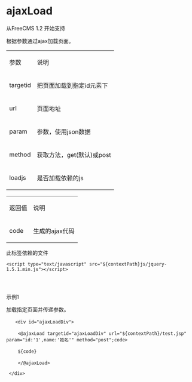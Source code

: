 # ajaxLoad #
<p>从FreeCMS 1.2 开始支持</p>
<p>根据参数通过ajax加载页面。</p>
<table>
<blockquote><tbody>
<blockquote><tr>
<blockquote><td>
<p><span>参数</span></p>
</td>
<td>
<p><span>说明</span></p>
</td>
</blockquote></tr>
<tr>
<blockquote><td>
<p><span>targetid</span></p>
</td>
<td>
<p><span>把页面加载到指定</span><span>id</span><span>元素下</span></p>
</td>
</blockquote></tr>
<tr>
<blockquote><td>
<p><span>url</span></p>
</td>
<td>
<p><span>页面地址</span></p>
</td>
</blockquote></tr>
<tr>
<blockquote><td>
<p><span>param</span></p>
</td>
<td>
<p><span>参数，使用</span><span>json</span><span>数据</span></p>
</td>
</blockquote></tr>
<tr>
<blockquote><td>
<p><span>method</span></p>
</td>
<td>
<p><span>获取方法，</span><span>get(</span><span>默认</span><span>)</span><span>或</span><span>post</span></p>
</td>
</blockquote></tr>
<tr>
<blockquote><td>
<p><span>loadjs</span></p>
</td>
<td>
<p><span>是否加载依赖的</span><span>js</span></p>
</td>
</blockquote></tr>
</blockquote></tbody>
</table>
<p> </p>
<table>
<tbody>
<blockquote><tr>
<blockquote><td>
<p><span>返回值</span></p>
</td>
<td>
<p><span>说明</span></p>
</td>
</blockquote></tr>
<tr>
<blockquote><td>
<p><span>code</span></p>
</td>
<td>
<p><span>生成的</span><span>ajax</span><span>代码</span></p>
</td>
</blockquote></tr>
</blockquote></tbody>
</table>
<p> </p>
<p>此标签依赖的文件</p>
<p></blockquote>

<pre><code>&lt;script type="text/javascript" src="${contextPath}js/jquery-1.5.1.min.js"&gt;&lt;/script&gt;<br>
<br>
</code></pre>
</p>
<p>示例1</p>
<p>加载指定页面并传递参数。</p>
<p></p>
<p>

<pre><code>　　&lt;div id="ajaxLoadDiv"&gt;<br>
　　 &lt;@ajaxLoad targetid="ajaxLoadDiv" url="${contextPath}/test.jsp" param="id:'1',name:'姓名'" method="post";code&gt;<br>
　　 ${code}<br>
　　 &lt;/@ajaxLoad&gt;<br>
 &lt;/div&gt;<br>
</code></pre>
</p>